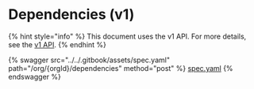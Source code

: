 # Dependencies (v1)

{% hint style="info" %}
This document uses the v1 API. For more details, see the [v1 API](../v1-api.md).
{% endhint %}

{% swagger src="../../.gitbook/assets/spec.yaml" path="/org/{orgId}/dependencies" method="post" %}
[spec.yaml](../../.gitbook/assets/spec.yaml)
{% endswagger %}
